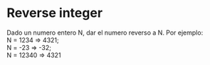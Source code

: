 # Reverse integer  
Dado un numero entero N, dar el numero reverso a N. Por ejemplo:  
N = 1234 => 4321;  
N = -23  => -32;  
N = 12340 => 4321